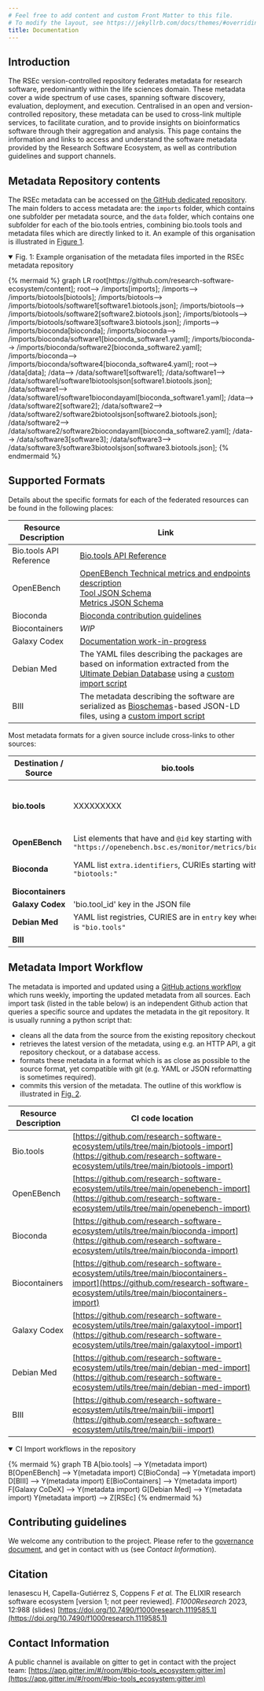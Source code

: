 ```yaml
---
# Feel free to add content and custom Front Matter to this file.
# To modify the layout, see https://jekyllrb.com/docs/themes/#overriding-theme-defaults
title: Documentation
---
```


## Introduction
The RSEc version-controlled repository federates metadata for research software, predominantly within the life sciences domain. These metadata cover a wide spectrum of use cases, spanning software discovery, evaluation, deployment, and execution. Centralised in an open and version-controlled repository, these metadata can be used to cross-link multiple services, to facilitate curation, and to provide insights on bioinformatics software through their aggregation and analysis. This page contains the information and links to access and understand the software metadata provided by the Research Software Ecosystem, as well as contribution guidelines and support channels.

## Metadata Repository contents

The RSEc metadata can be accessed on [the GitHub dedicated repository](https://github.com/research-software-ecosystem/content). The main folders to access metadata are: the `imports` folder, which contains one subfolder per metadata source, and the `data` folder, which contains one subfolder for each of the bio.tools entries, combining bio.tools tools and metadata files which are directly linked to it. An example of this organisation is illustrated in <a href="#metadata-files-organisation">Figure 1</a>. 

<details id="metadata-files-organisation" open="true">
  <summary>Fig. 1: Example organisation of the metadata files imported in the RSEc metadata repository</summary>
  <p>
   <div style="width:100%">
   {% mermaid %}
      graph LR
         root[https://github.com/research-software-ecosystem/content];
         root--> /imports[imports];
         /imports--> /imports/biotools[biotools];
         /imports/biotools--> /imports/biotools/software1[software1.biotools.json];
         /imports/biotools--> /imports/biotools/software2[software2.biotools.json];
         /imports/biotools--> /imports/biotools/software3[software3.biotools.json];
         /imports--> /imports/bioconda[bioconda];
         /imports/bioconda--> /imports/bioconda/software1[bioconda_software1.yaml];
         /imports/bioconda--> /imports/bioconda/software2[bioconda_software2.yaml];
         /imports/bioconda--> /imports/bioconda/software4[bioconda_software4.yaml];
         root--> /data[data];
         /data--> /data/software1[software1];
         /data/software1--> /data/software1/software1biotoolsjson[software1.biotools.json];
         /data/software1--> /data/software1/software1biocondayaml[bioconda_software1.yaml];
         /data--> /data/software2[software2];
         /data/software2--> /data/software2/software2biotoolsjson[software2.biotools.json];
         /data/software2--> /data/software2/software2biocondayaml[bioconda_software2.yaml];
         /data--> /data/software3[software3];
         /data/software3--> /data/software3/software3biotoolsjson[software3.biotools.json];
   {% endmermaid %}
   </div>
  </p>
</details>

## Supported Formats

Details about the specific formats for each of the federated resources can be found in the following places:

| Resource  Description                                      | Link |
|------------------------------------------------------------|------|
| Bio.tools API Reference                                    | [Bio.tools API Reference](https://biotools.readthedocs.io/en/latest/api_reference.html#) |
| OpenEBench      | [OpenEBench Technical metrics and endpoints description](https://openebench.bsc.es/monitor/) <br> [Tool JSON Schema](https://openebench.bsc.es/monitor/tool/tool.json) <br> [Metrics JSON Schema](https://openebench.bsc.es/monitor/metrics/metrics.json) |
| Bioconda        | [Bioconda contribution guidelines](https://bioconda.github.io/contributor/index.html) |
| Biocontainers   | _WIP_ |
| Galaxy Codex    | [Documentation work-in-progress](https://github.com/galaxyproject/galaxy_codex/issues/170) |
| Debian Med      | The YAML files describing the packages are based on information extracted from the [Ultimate Debian Database](https://udd.debian.org/) using a [custom import script](https://github.com/research-software-ecosystem/utils/blob/main/debian-med-import/import.py) |
| BIII            | The metadata describing the software are serialized as [Bioschemas](https://bioschemas.org/profiles/ComputationalTool/1.0-RELEASE)-based JSON-LD files, using a [custom import script](https://github.com/research-software-ecosystem/utils/blob/main/biii-import/biseEU_LD_export.py)  |

Most metadata formats for a given source include cross-links to other sources:

|   Destination / **Source**   | bio.tools | OpenEBench | Bioconda | Biocontainers | Galaxy Codex | Debian Med | BIII      |
|--------------|-----------|------------|----------|---------------|--------------|------------|-----------|
| **bio.tools**    | XXXXXXXXX |            | url entries of the `download` key where `url` starts with `"https://anaconda.org/bioconda/"`, the remainer of the url being the Bioconda package name |               |              | url entries of the `download` key where `url` starts with `"https://tracker.debian.org/pkg/"`, the remainer of the url being the Debian package name |           |
| **OpenEBench**   | List elements that have and `@id` key starting with `"https://openebench.bsc.es/monitor/metrics/biotools"` |XXXXXXXXX  | List elements that have and `@id` key starting with `"https://openebench.bsc.es/monitor/metrics/bioconda"` |               | List elements that have and `@id` key starting with `"https://openebench.bsc.es/monitor/metrics/galaxy"` |            |           |
| **Bioconda**     | YAML list `extra.identifiers`, CURIEs starting with `"biotools:"`          |            | XXXXXXXXX|               |              | For _usegalaxy.eu_, YAML list `extra.identifiers`, CURIEs starting with `"usegalaxy-eu:"`           |           |
| **Biocontainers** |           |            |          | XXXXXXXXX     |              |            |           |
| **Galaxy Codex** | 'bio.tool_id' key in the JSON file |            | 'Conda_id' key in the JSON file |               | XXXXXXXXX    |            |           |
| **Debian Med**   | YAML list registries, CURIES are in `entry` key when `name` is `"bio.tools"` |            | YAML list registries, CURIES are in `entry` key when `name` is `"conda:bioconda"` |               |              | XXXXXXXXX  |           |
| **BIII**         |           |            |          |               |              |            | XXXXXXXXX |

## Metadata Import Workflow

The metadata is imported and updated using a [GitHub actions workflow](https://github.com/research-software-ecosystem/content/blob/master/.github/workflows/import.yaml) which runs weekly, importing the updated metadata from all sources. Each import task (listed in the table below) is an independent Github action that queries a specific source and updates the metadata in the git repository. It is usually running a python script that:
- cleans all the data from the source from the existing repository checkout
- retrieves the latest version of the metadata, using e.g. an HTTP API, a git repository checkout, or a database access.
- formats these metadata in a format which is as close as possible to the source format, yet compatible with git (e.g. YAML or JSON reformatting is sometimes required).
- commits this version of the metadata.
The outline of this workflow is illustrated in <a href="#ci-import-workflow-diagram">Fig. 2</a>.

| Resource  Description | CI code location |
|-----------------------|------------------|
| Bio.tools             | [https://github.com/research-software-ecosystem/utils/tree/main/biotools-import](https://github.com/research-software-ecosystem/utils/tree/main/biotools-import) |
| OpenEBench            | [https://github.com/research-software-ecosystem/utils/tree/main/openebench-import](https://github.com/research-software-ecosystem/utils/tree/main/openebench-import) |
| Bioconda              | [https://github.com/research-software-ecosystem/utils/tree/main/bioconda-import](https://github.com/research-software-ecosystem/utils/tree/main/bioconda-import) |
| Biocontainers         | [https://github.com/research-software-ecosystem/utils/tree/main/biocontainers-import](https://github.com/research-software-ecosystem/utils/tree/main/biocontainers-import) |
| Galaxy Codex          | [https://github.com/research-software-ecosystem/utils/tree/main/galaxytool-import](https://github.com/research-software-ecosystem/utils/tree/main/galaxytool-import) |
| Debian Med            | [https://github.com/research-software-ecosystem/utils/tree/main/debian-med-import](https://github.com/research-software-ecosystem/utils/tree/main/debian-med-import) |
| BIII                  | [https://github.com/research-software-ecosystem/utils/tree/main/biii-import](https://github.com/research-software-ecosystem/utils/tree/main/biii-import) |


<details id="ci-import-workflow-diagram" open="true">
  <summary>CI Import workflows in the repository</summary>
  <p>
   {% mermaid %}
   graph TB
      A[bio.tools] --> Y(metadata import) 
      B[OpenEBench] --> Y(metadata import)
      C[BioConda] --> Y(metadata import)
      D[BIII] --> Y(metadata import)
      E[BioContainers] --> Y(metadata import)
      F[Galaxy CoDeX] --> Y(metadata import)
      G[Debian Med] --> Y(metadata import)
      Y(metadata import) --> Z[RSEc]
    {% endmermaid %}
  </p>
</details>

## Contributing guidelines

We welcome any contribution to the project. Please refer to the [governance document](https://github.com/research-software-ecosystem/content/blob/master/GOVERNANCE.md), and get in contact with us (see _Contact Information_).

## Citation

Ienasescu H, Capella-Gutiérrez S, Coppens F _et al._ The ELIXIR research software ecosystem [version 1; not peer reviewed]. _F1000Research_ 2023, 12:988 (slides) [https://doi.org/10.7490/f1000research.1119585.1](https://doi.org/10.7490/f1000research.1119585.1) 

## Contact Information

A public channel is available on gitter to get in contact with the project team: [https://app.gitter.im/#/room/#bio-tools_ecosystem:gitter.im](https://app.gitter.im/#/room/#bio-tools_ecosystem:gitter.im)
